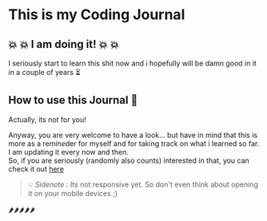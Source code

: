 # **This is my Coding Journal**

## :boom: :boom: **I am doing it!** :boom: :boom:

I seriously start to learn this shit now and i hopefully will be damn good in it in a couple of years :hourglass_flowing_sand: 
 
## **How to** use this Journal :trumpet:

Actually, its not for you!   
 
Anyway, you are very welcome to have a look... but have in mind that this is more as a re*mine*der for myself and for taking track on what i learned so far. I am updating it every now and then.  
So, if you are seriously (randomly also counts) interested in that, you can check it out [here](https://loerk.github.io/coding-journey/index.html)  

> :bulb: *Sidenote* : Its not responsive yet. 
So don't even think about opening it on your mobile devices ;)

:hot_pepper::hot_pepper::hot_pepper::hot_pepper::hot_pepper: